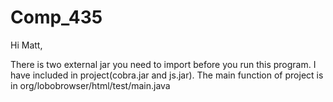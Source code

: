 Comp_435
========
Hi Matt,

There is two external jar you need to import before you run this program. I have included in project(cobra.jar and js.jar).
The main function of project is in org/lobobrowser/html/test/main.java
